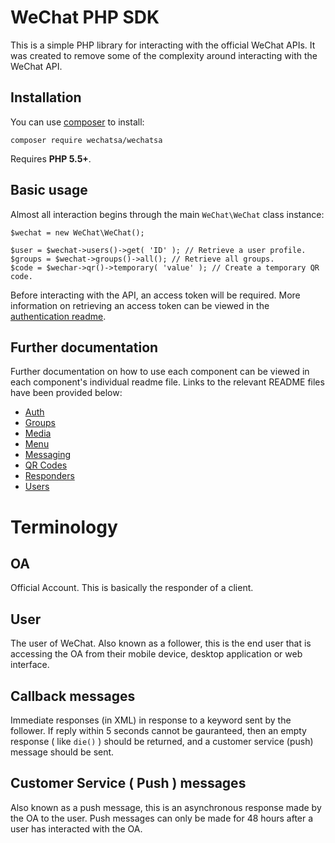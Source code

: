# WeChat PHP SDK

This is a simple PHP library for interacting with the official WeChat APIs. It was created to remove some of the complexity
around interacting with the WeChat API.

## Installation

You can use [composer](http://getcomposer.org) to install:

    composer require wechatsa/wechatsa

Requires **PHP 5.5+**.
    
## Basic usage

Almost all interaction begins through the main `WeChat\WeChat` class instance:

    $wechat = new WeChat\WeChat();
     
    $user = $wechat->users()->get( 'ID' ); // Retrieve a user profile.
    $groups = $wechat->groups()->all(); // Retrieve all groups.
    $code = $wechar->qr()->temporary( 'value' ); // Create a temporary QR code.

Before interacting with the API, an access token will be required. More information on retrieving an access token can be
viewed in the [authentication readme](./src/Auth/readme.md).

## Further documentation

Further documentation on how to use each component can be viewed in each component's individual readme file. Links to the
relevant README files have been provided below:

 * [Auth](./src/Auth/README.md)
 * [Groups](./src/Groups/README.md)
 * [Media](./src/Media/README.md)
 * [Menu](./src/Menu/README.md)
 * [Messaging](./src/Messaging/README.md)
 * [QR Codes](./src/QR/README.md)
 * [Responders](./src/Responder/README.md)
 * [Users](./src/Users/README.md)


# Terminology

## OA

Official Account. This is basically the responder of a client.

## User

The user of WeChat. Also known as a follower, this is the end user that is accessing the OA from their mobile device, desktop application or web interface.

## Callback messages

Immediate responses (in XML) in response to a keyword sent by the follower. If reply within 5 seconds cannot be gauranteed, then an empty response ( like `die()` ) should be returned, and a customer service (push) message should be sent.

## Customer Service ( Push ) messages

Also known as a push message, this is an asynchronous response made by the OA to the user. Push messages can only be made for 48 hours after a user has interacted with the OA.
